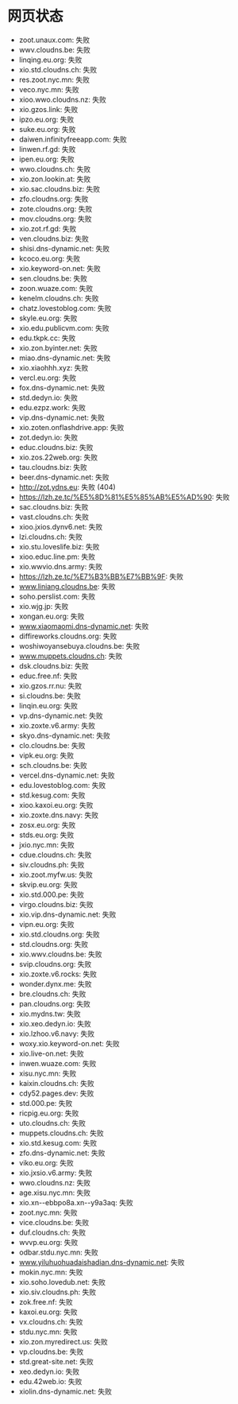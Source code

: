# 网页状态
- zoot.unaux.com: 失败
- wwv.cloudns.be: 失败
- linqing.eu.org: 失败
- xio.std.cloudns.ch: 失败
- res.zoot.nyc.mn: 失败
- veco.nyc.mn: 失败
- xioo.wwo.cloudns.nz: 失败
- xio.gzos.link: 失败
- ipzo.eu.org: 失败
- suke.eu.org: 失败
- daiwen.infinityfreeapp.com: 失败
- linwen.rf.gd: 失败
- ipen.eu.org: 失败
- wwo.cloudns.ch: 失败
- xio.zon.lookin.at: 失败
- xio.sac.cloudns.biz: 失败
- zfo.cloudns.org: 失败
- zote.cloudns.org: 失败
- mov.cloudns.org: 失败
- xio.zot.rf.gd: 失败
- ven.cloudns.biz: 失败
- shisi.dns-dynamic.net: 失败
- kcoco.eu.org: 失败
- xio.keyword-on.net: 失败
- sen.cloudns.be: 失败
- zoon.wuaze.com: 失败
- kenelm.cloudns.ch: 失败
- chatz.lovestoblog.com: 失败
- skyle.eu.org: 失败
- xio.edu.publicvm.com: 失败
- edu.tkpk.cc: 失败
- xio.zon.byinter.net: 失败
- miao.dns-dynamic.net: 失败
- xio.xiaohhh.xyz: 失败
- vercl.eu.org: 失败
- fox.dns-dynamic.net: 失败
- std.dedyn.io: 失败
- edu.ezpz.work: 失败
- vip.dns-dynamic.net: 失败
- xio.zoten.onflashdrive.app: 失败
- zot.dedyn.io: 失败
- educ.cloudns.biz: 失败
- xio.zos.22web.org: 失败
- tau.cloudns.biz: 失败
- beer.dns-dynamic.net: 失败
- http://zot.ydns.eu: 失败 (404)
- https://lzh.ze.tc/%E5%8D%81%E5%85%AB%E5%AD%90: 失败
- sac.cloudns.biz: 失败
- vast.cloudns.ch: 失败
- xioo.jxios.dynv6.net: 失败
- lzi.cloudns.ch: 失败
- xio.stu.loveslife.biz: 失败
- xioo.educ.line.pm: 失败
- xio.wwvio.dns.army: 失败
- https://lzh.ze.tc/%E7%B3%BB%E7%BB%9F: 失败
- www.liniang.cloudns.be: 失败
- soho.perslist.com: 失败
- xio.wjg.jp: 失败
- xongan.eu.org: 失败
- www.xiaomaomi.dns-dynamic.net: 失败
- diffireworks.cloudns.org: 失败
- woshiwoyansebuya.cloudns.be: 失败
- www.muppets.cloudns.ch: 失败
- dsk.cloudns.biz: 失败
- educ.free.nf: 失败
- xio.gzos.rr.nu: 失败
- si.cloudns.be: 失败
- linqin.eu.org: 失败
- vp.dns-dynamic.net: 失败
- xio.zoxte.v6.army: 失败
- skyo.dns-dynamic.net: 失败
- clo.cloudns.be: 失败
- vipk.eu.org: 失败
- sch.cloudns.be: 失败
- vercel.dns-dynamic.net: 失败
- edu.lovestoblog.com: 失败
- std.kesug.com: 失败
- xioo.kaxoi.eu.org: 失败
- xio.zoxte.dns.navy: 失败
- zosx.eu.org: 失败
- stds.eu.org: 失败
- jxio.nyc.mn: 失败
- cdue.cloudns.ch: 失败
- siv.cloudns.ph: 失败
- xio.zoot.myfw.us: 失败
- skvip.eu.org: 失败
- xio.std.000.pe: 失败
- virgo.cloudns.biz: 失败
- xio.vip.dns-dynamic.net: 失败
- vipn.eu.org: 失败
- xio.std.cloudns.org: 失败
- std.cloudns.org: 失败
- xio.wwv.cloudns.be: 失败
- svip.cloudns.org: 失败
- xio.zoxte.v6.rocks: 失败
- wonder.dynx.me: 失败
- bre.cloudns.ch: 失败
- pan.cloudns.org: 失败
- xio.mydns.tw: 失败
- xio.xeo.dedyn.io: 失败
- xio.lzhoo.v6.navy: 失败
- woxy.xio.keyword-on.net: 失败
- xio.live-on.net: 失败
- inwen.wuaze.com: 失败
- xisu.nyc.mn: 失败
- kaixin.cloudns.ch: 失败
- cdy52.pages.dev: 失败
- std.000.pe: 失败
- ricpig.eu.org: 失败
- uto.cloudns.ch: 失败
- muppets.cloudns.ch: 失败
- xio.std.kesug.com: 失败
- zfo.dns-dynamic.net: 失败
- viko.eu.org: 失败
- xio.jxsio.v6.army: 失败
- wwo.cloudns.nz: 失败
- age.xisu.nyc.mn: 失败
- xio.xn--ebbpo8a.xn--y9a3aq: 失败
- zoot.nyc.mn: 失败
- vice.cloudns.be: 失败
- duf.cloudns.ch: 失败
- wvvp.eu.org: 失败
- odbar.stdu.nyc.mn: 失败
- www.yiluhuohuadaishadian.dns-dynamic.net: 失败
- mokin.nyc.mn: 失败
- xio.soho.lovedub.net: 失败
- xio.siv.cloudns.ph: 失败
- zok.free.nf: 失败
- kaxoi.eu.org: 失败
- vx.cloudns.ch: 失败
- stdu.nyc.mn: 失败
- xio.zon.myredirect.us: 失败
- vp.cloudns.be: 失败
- std.great-site.net: 失败
- xeo.dedyn.io: 失败
- edu.42web.io: 失败
- xiolin.dns-dynamic.net: 失败
